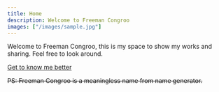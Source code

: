 ```yaml
---
title: Home
description: Welcome to Freeman Congroo
images: ["/images/sample.jpg"]
---
```


Welcome to Freeman Congroo, this is my space to show my works and sharing.
Feel free to look around.

[Get to know me better](/about "Get to know me better")

~~PS: Freeman Congroo is a meaningless name from name generator.~~